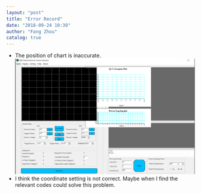 ```yaml
---
layout: "post"
title: "Error Record"
date: "2018-09-24 10:30"
author: "Fang Zhou"
catalog: true
---
```

- The position of chart is inaccurate.
![position](/img/site/position.png)
- I think the coordinate setting is not correct. Maybe when I find the relevant codes could solve this problem.


